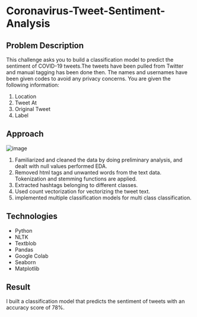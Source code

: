 # Coronavirus-Tweet-Sentiment-Analysis
## Problem Description
This challenge asks you to build a classification model to predict the sentiment of COVID-19 tweets.The tweets have been pulled from Twitter and manual tagging has been done then.
The names and usernames have been given codes to avoid any privacy concerns.
You are given the following information:
1. Location
2. Tweet At
3. Original Tweet
4. Label

## Approach

![image](https://user-images.githubusercontent.com/36273761/158756264-a379e4fd-1732-4267-999c-33b1d4783d98.png)

1. Familiarized and cleaned the data by doing preliminary analysis, and dealt with null values
performed EDA.
2. Removed html tags and unwanted words from the text data. Tokenization and stemming functions are applied.
3. Extracted hashtags belonging to different classes.
4. Used count vectorization for vectorizing the tweet text.
5. implemented multiple classification models for multi class classification.

## Technologies
* Python
* NLTK
* Textblob
* Pandas
* Google Colab
* Seaborn
* Matplotlib



## Result
I built a classification model that predicts the sentiment of tweets with an accuracy score of 78%.

